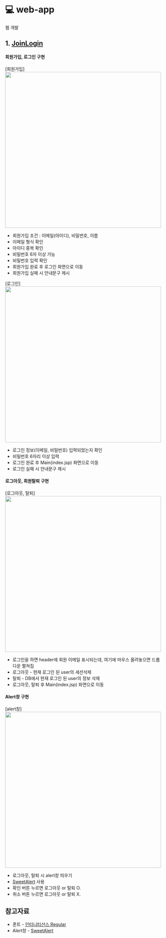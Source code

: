 # :computer: web-app
웹 개발

## 1. [JoinLogin](./JoinLogin)
#### 회원가입, 로그인 구현   

[회원가입]  
<img src="https://user-images.githubusercontent.com/35367660/120069063-e5ffd500-c0be-11eb-8795-106ffdd62a16.PNG" width="500">
* 회원가입 조건 : 이메일(아이디), 비밀번호, 이름
* 이메일 형식 확인
* 아이디 중복 확인
* 비밀번호 6자 이상 가능
* 비밀번호 입력 확인
* 회원가입 완료 후 로그인 화면으로 이동
* 회원가입 실패 시 안내문구 제시

[로그인]   
<img src="https://user-images.githubusercontent.com/35367660/120069065-e7310200-c0be-11eb-9202-7be2af753ab9.PNG" width="500">
* 로그인 정보(이메일, 비밀번호) 입력되었는지 확인
* 비밀번호 6자리 이상 입력
* 로그인 완료 후 Main(index.jsp) 화면으로 이동
* 로그인 실패 시 안내문구 제시

#### 로그아웃, 회원탈퇴 구현   

[로그아웃, 탈퇴]  
<img src="https://user-images.githubusercontent.com/35367660/120622432-c3dccd00-c499-11eb-9093-736d8bb79889.PNG" width="500">
* 로그인을 하면 header에 회원 이메일 표시되는데, 여기에 마우스 올려놓으면 드롭다운 펼쳐짐
* 로그아웃 - 현재 로그인 된 user의 세션삭제
* 탈퇴 - DB에서 현재 로그인 된 user의 정보 삭제
* 로그아웃, 탈퇴 후 Main(index.jsp) 화면으로 이동

#### Alert창 구현

[alert창]    
<img src="https://user-images.githubusercontent.com/35367660/120622421-c17a7300-c499-11eb-9cc9-764ad27042a0.PNG" width="500">
* 로그아웃, 탈퇴 시 alert창 띄우기
* [SweetAlert](https://sweetalert.js.org/) 사용
* 확인 버튼 누르면 로그아웃 or 탈퇴 O.
* 취소 버튼 누르면 로그아웃 or 탈퇴 X.


## 참고자료
* 폰트 - [인티니티산스 Regular](https://noonnu.cc/font_page/426)
* Alert창 - [SweetAlert](https://sweetalert.js.org/)
